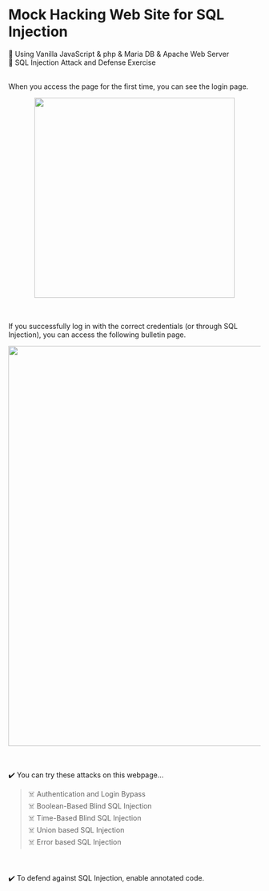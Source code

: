# Mock Hacking Web Site for SQL Injection
📜 Using Vanilla JavaScript & php & Maria DB & Apache Web Server <br>
📜 SQL Injection Attack and Defense Exercise
<br><br>

When you access the page for the first time, you can see the login page.<br>
<div align="center">
<img src="https://user-images.githubusercontent.com/66164561/214506588-66b66733-f1b8-46c3-8fa3-904a5fe5146a.png" width="400" />
</div><br><br>

If you successfully log in with the correct credentials (or through SQL Injection), you can access the following bulletin page.<br>
<div align="center">
<img src="https://user-images.githubusercontent.com/66164561/214506642-183e7c4d-9c5f-47e2-99e3-e9fda7fdcf38.png" width="800"/>
</div><br><br>

✔️ You can try these attacks on this webpage...
> ☠️ Authentication and Login Bypass<br>
☠️ Boolean-Based Blind SQL Injection<br>
☠️ Time-Based Blind SQL Injection<br>
☠️ Union based SQL Injection<br>
☠️ Error based SQL Injection<br>

<br><br>
✔️ To defend against SQL Injection, enable annotated code.
